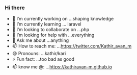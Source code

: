 ### Hi there

- 🔭 I’m currently working on ...shaping knowledge
- 🌱 I’m currently learning ... laravel
- 👯 I’m looking to collaborate on ...php
- 🤔 I’m looking for help with ...everything
- 💬 Ask me about ...anything
- 📫 How to reach me: ...https://twitter.com/Kathir_avan_m
- 😄 Pronouns: ...kathir/kari 
- ⚡ Fun fact: ...too bad as good
- 📫 know me @: ...https://kathiravan-m.github.io


